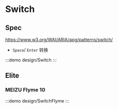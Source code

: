 # Switch

## Spec

https://www.w3.org/WAI/ARIA/apg/patterns/switch/

- `Space`/ `Enter` 转换

:::demo design/Switch
:::


## Elite

### MEIZU Flyme 10

:::demo design/SwitchFlyme
:::
